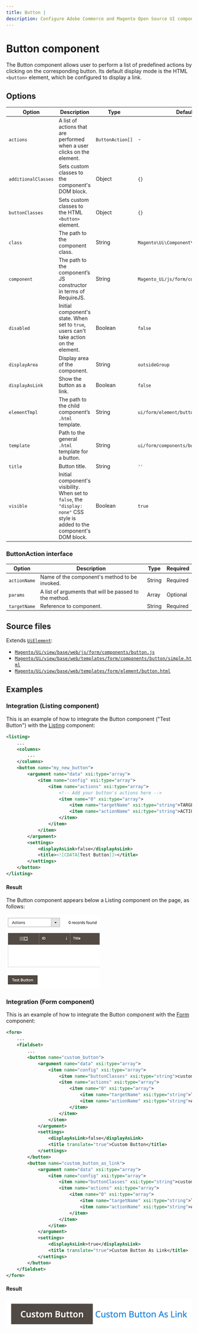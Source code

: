 ```yaml
---
title: Button |
description: Configure Adobe Commerce and Magento Open Source UI components and integrate them with other components.
---
```


# Button component

The Button component allows user to perform a list of predefined actions by clicking on the corresponding button. Its default display mode is the HTML `<button>` element, which be configured to display a link.

## Options

| Option | Description | Type | Default |
| --- | --- | --- | --- |
| `actions` | A list of actions that are performed when a user clicks on the element. | `ButtonAction[]` | - |
| `additionalClasses` | Sets custom classes to the component's DOM block. | Object | `{}` |
| `buttonClasses` | Sets custom classes to the HTML `<button>` element. | Object | `{}` |
| `class` | The path to the component class. | String | `Magento\Ui\Component\Container` |
| `component` | The path to the component’s JS constructor in terms of RequireJS. | String | `Magento_Ui/js/form/components/button` |
| `disabled` | Initial component's state. When set to `true`, users can't take action on the element. | Boolean | `false` |
| `displayArea` | Display area of the component. | String | `outsideGroup` |
| `displayAsLink` | Show the button as a link. | Boolean | `false` |
| `elementTmpl` | The path to the child component’s `.html` template. | String | `ui/form/element/button` |
| `template` | Path to the general `.html` template for a button. | String | `ui/form/components/button/simple` |
| `title` | Button title. | String | `''` |
| `visible` | Initial component's visibility. When set to `false`, the `"display: none"` CSS style is added to the component's DOM block. | Boolean | `true` |

### ButtonAction interface

Option | Description | Type | Required |
--- | --- | --- | --- |
`actionName` | Name of the component's method to be invoked. | String | Required |
`params` | A list of arguments that will be passed to the method. | Array | Optional |
`targetName` | Reference to component. | String | Required |

## Source files

Extends [`UiElement`](../concepts/element.md):

-  [`Magento/Ui/view/base/web/js/form/components/button.js`](https://github.com/magento/magento2/blob/2.4/app/code/Magento/Ui/view/base/web/js/form/components/button.js)
-  [`Magento/Ui/view/base/web/templates/form/components/button/simple.html`](https://github.com/magento/magento2/blob/2.4/app/code/Magento/Ui/view/base/web/templates/form/components/button/simple.html)
-  [`Magento/Ui/view/base/web/templates/form/element/button.html`](https://github.com/magento/magento2/blob/2.4/app/code/Magento/Ui/view/base/web/templates/form/element/button.html)

## Examples

### Integration (Listing component)

This is an example of how to integrate the Button component ("Test Button") with the [Listing](listing-grid.md) component:

```xml
<listing>
    ...
    <columns>
        ...
    </columns>
    <button name="my_new_button">
        <argument name="data" xsi:type="array">
            <item name="config" xsi:type="array">
                <item name="actions" xsi:type="array">
                    <!-- Add your button's actions here -->
                    <item name="0" xsi:type="array">
                        <item name="targetName" xsi:type="string">TARGET_NAME</item>
                        <item name="actionName" xsi:type="string">ACTION_NAME</item>
                    </item>
                </item>
            </item>
        </argument>
        <settings>
            <displayAsLink>false</displayAsLink>
            <title><![CDATA[Test Button]]></title>
        </settings>
    </button>
</listing>
```

#### Result

The Button component appears below a Listing component on the page, as follows:

![Listing Button example](../../_images/ui-components/listing_button.png)

### Integration (Form component)

This is an example of how to integrate the Button component with the [Form](form.md) component:

```xml
<form>
    ...
    <fieldset>
        ...
        <button name="custom_button">
            <argument name="data" xsi:type="array">
                <item name="config" xsi:type="array">
                    <item name="buttonClasses" xsi:type="string">custom-button-class</item>
                    <item name="actions" xsi:type="array">
                        <item name="0" xsi:type="array">
                            <item name="targetName" xsi:type="string">TARGET_NAME</item>
                            <item name="actionName" xsi:type="string">ACTION_NAME</item>
                        </item>
                    </item>
                </item>
            </argument>
            <settings>
                <displayAsLink>false</displayAsLink>
                <title translate="true">Custom Button</title>
            </settings>
        </button>
        <button name="custom_button_as_link">
            <argument name="data" xsi:type="array">
                <item name="config" xsi:type="array">
                    <item name="buttonClasses" xsi:type="string">custom-button-as-link-class</item>
                    <item name="actions" xsi:type="array">
                        <item name="0" xsi:type="array">
                            <item name="targetName" xsi:type="string">TARGET_NAME</item>
                            <item name="actionName" xsi:type="string">ACTION_NAME</item>
                        </item>
                    </item>
                </item>
            </argument>
            <settings>
                <displayAsLink>true</displayAsLink>
                <title translate="true">Custom Button As Link</title>
            </settings>
        </button>
    </fieldset>
</form>
```

#### Result

![Form Buttons example](../../_images/ui-components/ui-form-buttons-example.png)
